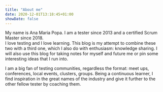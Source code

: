 ```yaml
---
title: "About me"
date: 2020-12-01T13:18:45+01:00
showDate: false
---
```

My name is Ana Maria Popa. I am a tester since 2013 and a certified Scrum Master since 2018.  
I love testing and I love learning. This blog is my attempt to combine these two with a third one,
which I also do with enthusiasm: knowledge sharing. I will also use this blog for taking notes
for myself and future me or pin some interesting ideas that I run into.

I am a big fan of testing communities, regardless the format: meet ups, conferences, local events,
clusters, groups. Being a continuous learner, I find inspiration in the great names of the industry and
give it further to the other fellow tester by coaching them.

